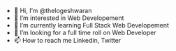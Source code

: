 - 👋 Hi, I’m @thelogeshwaran
- 👀 I’m interested in Web Developement
- 🌱 I’m currently learning Full Stack Web Developement
- 💞️ I’m looking for a full time roll on Web Developer
- 📫 How to reach me Linkedin, Twitter

